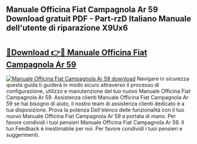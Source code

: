 ## Manuale Officina Fiat Campagnola Ar 59 Download gratuit PDF - Part-rzD Italiano Manuale dell'utente di riparazione X9Ux6

# <h2><a href="http://df9m5e.blite.top/?on=Manuale+Officina+Fiat+Campagnola+Ar+59">🔗Download 👉🔴 Manuale Officina Fiat Campagnola Ar 59</a></h2>

[![Manuale Officina Fiat Campagnola Ar 59 download](https://i.imgur.com/lujVjoI.png)](http://df9m5e.blite.top/?on=Manuale+Officina+Fiat+Campagnola+Ar+59)
Navigare in sicurezza questa guida ti guiderà in modo sicuro attraverso il processo di configurazione, utilizzo e manutenzione del tuo nuovo Manuale Officina Fiat Campagnola Ar 59. Assistenza clienti Manuale Officina Fiat Campagnola Ar 59 se hai bisogno di aiuto, il nostro team di assistenza clienti dedicato è a tua disposizione. Prova la potenza Dell'elenco delle funzionalità con il tuo nuovo Manuale Officina Fiat Campagnola Ar 59 a portata di mano. Per favore condividi i tuoi pensieri Manuale Officina Fiat Campagnola Ar 59. Il tuo Feedback è inestimabile per noi. Per favore condividi i tuoi pensieri e suggerimenti.
